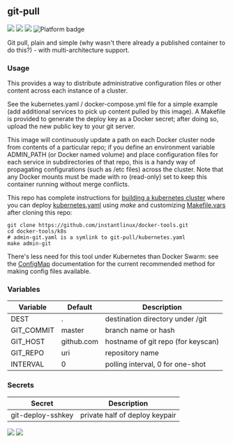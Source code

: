 ## git-pull
[![](https://images.microbadger.com/badges/version/instantlinux/git-pull.svg)](https://microbadger.com/images/instantlinux/git-pull "Version badge") [![](https://images.microbadger.com/badges/image/instantlinux/git-pull.svg)](https://microbadger.com/images/instantlinux/git-pull "Image badge") [![](https://images.microbadger.com/badges/commit/instantlinux/git-pull.svg)](https://microbadger.com/images/instantlinux/git-pull "Commit badge") ![](https://img.shields.io/badge/platform-amd64%20arm64%20arm%2Fv6%20arm%2Fv7-blue "Platform badge")

Git pull, plain and simple (why wasn't there already a published
container to do this?) - with multi-architecture support.

### Usage

This provides a way to distribute administrative configuration files
or other content across each instance of a cluster.

See the kubernetes.yaml / docker-compose.yml file for a simple example
(add additional services to pick up content pulled by this image). A
Makefile is provided to generate the deploy key as a Docker secret;
after doing so, upload the new public key to your git server.

This image will continuously update a path on each Docker cluster node
from contents of a particular repo; if you define an environment
variable ADMIN_PATH (or Docker named volume) and place configuration
files for each service in subdirectories of that repo, this is a handy
way of propagating configurations (such as /etc files) across the
cluster. Note that any Docker mounts must be made with ro
(read-only) set to keep this container running without merge conflicts.

This repo has complete instructions for
[building a kubernetes cluster](https://github.com/instantlinux/docker-tools/blob/master/k8s/README.md) where you can deploy [kubernetes.yaml](https://github.com/instantlinux/docker-tools/blob/master/images/git-pull/kubernetes.yaml) using _make_ and customizing [Makefile.vars](https://github.com/instantlinux/docker-tools/blob/master/k8s/Makefile.vars) after cloning this repo:
~~~
git clone https://github.com/instantlinux/docker-tools.git
cd docker-tools/k8s
# admin-git.yaml is a symlink to git-pull/kubernetes.yaml
make admin-git
~~~

There's less need for this tool under Kubernetes than Docker Swarm: see
the [ConfigMap](https://kubernetes.io/docs/tasks/configure-pod-container/configure-pod-configmap/) documentation for the current recommended method for making config files available.

### Variables

| Variable | Default | Description |
| -------- | ------- | ----------- |
|DEST| . | destination directory under /git |
|GIT_COMMIT| master | branch name or hash |
|GIT_HOST| github.com | hostname of git repo (for keyscan) |
|GIT_REPO| uri | repository name |
|INTERVAL| 0 | polling interval, 0 for one-shot|

### Secrets
| Secret | Description |
| ------ | ----------- |
|git-deploy-sshkey| private half of deploy keypair|

[![](https://images.microbadger.com/badges/license/instantlinux/git-pull.svg)](https://microbadger.com/images/instantlinux/git-pull "License badge") [![](https://img.shields.io/badge/code-git%2Fgit.git-blue.svg)](https://git.kernel.org/pub/scm/git/git.git/ "Code repo")
